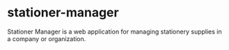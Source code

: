 # stationer-manager
Stationer Manager is a web application for managing stationery supplies in a company or organization. 
